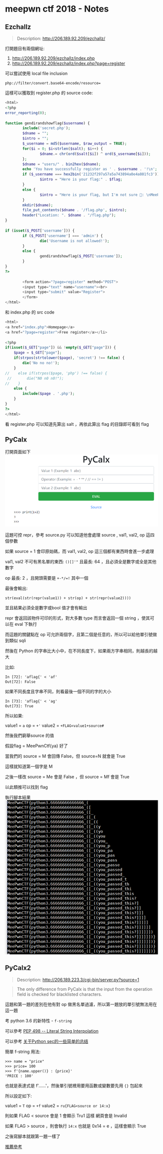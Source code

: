 # meepwn ctf 2018 - Notes

## Ezchallz
> Description: http://206.189.92.209/ezchallz/

打開題目有兩個網址:
1. http://206.189.92.209/ezchallz/index.php
2. http://206.189.92.209/ezchallz/index.php?page=register

可以嘗試使用 local file inclusion
```
php://filter/convert.base64-encode/resource=
```

這樣可以獲取到 register.php 的 source code:
```php
<html>
<?php
error_reporting(0);

function gendirandshowflag($username) {
        include('secret.php');
        $dname = "";
        $intro = "";
        $_username = md5($username, $raw_output = TRUE);
        for($i = 0; $i<strlen($salt); $i++) {
                $dname.= chr(ord($salt[$i]) ^ ord($_username[$i]));
        };
        $dname = "users/" . bin2hex($dname);
        echo 'You have successfully register as ' . $username . '!\n';
        if ($_username === hex2bin('21232f297a57a5a743894a0e4a801fc3')) {
                $intro = "Here is your flag:" . $flag;
        }
        else {
                $intro = "Here is your flag, but I'm not sure 🤔: \nMeePwnCTF{" . md5(random_bytes(16) . $username) . "}";
        }
        mkdir($dname);
        file_put_contents($dname . '/flag.php', $intro);
        header("Location: ". $dname . "/flag.php");
}

if (isset($_POST['username'])) {
        if ($_POST['username'] === 'admin') {
                die('Username is not allowed!');
        }
        else {
                gendirandshowflag($_POST['username']);
        }
}
?>

        <form action="?page=register" method="POST">
        <input type="text" name="username"><br>
        <input type="submit" value="Register">
        </form>
</html>
```


和 index.php 的 src code
```php
<html>
<a href="index.php">Homepage</a>
<a href="?page=register">Free register</a></li>

<?php
if(isset($_GET["page"]) && !empty($_GET["page"])) {
    $page = $_GET["page"];
    if(strpos(strtolower($page), 'secret') !== false) {
        die('No no no!');
    }
//    else if(strpos($page, 'php') !== false) {
 //       die("N0 n0 n0!");
//    }
    else {
        include($page . '.php');
    }
}
?>
</html>
```


看 register.php 可以知道先算出 salt ，再依此算出 flag 的目錄即可看到 flag


## PyCalx

打開頁面如下
![image](./img/7luWNI8.png)


這題可控 repr，參考 source.py 可以知道他會處理 source , val1, val2, op 這四個參數

如果 source = 1 會印原始碼，而 val1, val2, op 這三個都有東西時會進一步處理

val1, val2 不可有黑名單的東西: `()[]'"` 且最長: 64 ，且必須全是數字或全是其他數字

op 最長: 2 ，且開頭需要是 `+-*/=!` 其中一個

最後會輸出:
```
str(eval(str(repr(value1)) + str(op) + str(repr(value2))))
```

並且結果必須全是數字或bool 值才會有輸出

repr 會返回該物件可印的形式，對大多數 type 而言會返回一個 string ，使其可以在 eval 下執行

而這題的關鍵點在 op 可允許兩個字，且第二個是任意的，所以可以給他單引號做到類似 sqli



然後在 Python 的字串比大小中，在不同長度下，如果兩方字串相同，則越長的越大

比如:
```
In [72]: 'aflag{' < 'af'
Out[72]: False
```

如果不同長度且字串不同，則看最後一個不同的字的大小
```
In [73]: 'aflag{' < 'ag'
Out[73]: True
```

所以如果:

value1 = `a`
op = `+'`
value2 = `+FLAG<value1+source#`

然後我們窮舉source 的值

假設flag = MeePwnCtf{ya} 好了

當我們的 source = M 會回傳 False，但 source=N 就會是 True

這樣就知道第一個字是 M

之後一樣改 source = Me 會是 False ，但 source = Mf 會是 True

以此類推可以找到 flag


執行腳本結果
![image](./img/25f84J5.png)


## PyCalx2
> Description:
> http://206.189.223.3/cgi-bin/server.py?source=1

> The only difference from PyCalx is that the input from the operation field is checked for blacklisted characters.

這題和第一題的差別在他有對 op 做黑名單過濾，所以第一題放的單引號無法用在這一題

考 python 3.6 的新特性 - `f-string`

可以參考 [PEP 498 -- Literal String Interpolation](https://www.python.org/dev/peps/pep-0498/)

可以參考 [关于Python sec的一些简单的总结](http://www.bendawang.site/2018/03/01/%E5%85%B3%E4%BA%8EPython-sec%E7%9A%84%E4%B8%80%E4%BA%9B%E6%80%BB%E7%BB%93/)

簡單 f-string 用法:
```
>>> name = "price"
>>> price= 100
>>> f'{name.upper()} : {price}'
'PRICE : 100'
```

也就是表達式是 f'......'，然後單引號裡用要用函數或變數要先用 `{}` 包起來

所以設定如下:

value1 = `T`
op = `+f`
value2 = `ru{FLAG<source or 14:x}`

則如果 FLAG < source 會是 1 會顯示 Tru1 這樣 網頁會是 Invalid

如果 FLAG > source ，則會執行 `14:x` 也就是 0x14 = e ，這樣會顯示 True

之後寫腳本就跟第一題一樣了


[推薦參考](https://xz.aliyun.com/t/2456)